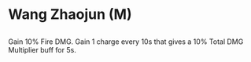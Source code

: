 # Wang Zhaojun (M)

## 

Gain 10% Fire DMG. Gain 1 charge every 10s that gives a 10% Total DMG Multiplier buff for 5s.